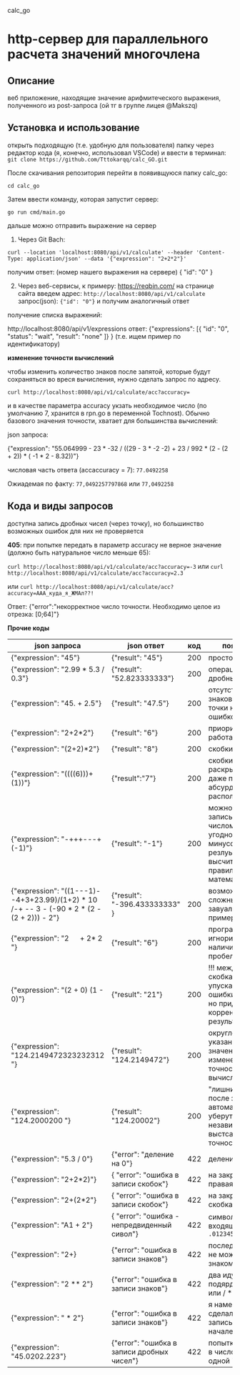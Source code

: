 calc_go
# http-сервер для параллельного расчета значений многочлена
## Описание
веб приложение, находящие значение арифмитеческого выражения, полученного из post-запроса
(ой тг в группе лицея @Makszq)
## Установка и использование 
открыть подходящую (т.е. удобную для пользователя) папку через редактор кода (я, конечно, использовал VSCode) и ввести в терминал:
`git clone https://github.com/Tttokarqq/calc_GO.git`

После скачивания репозитория перейти в появивщуюся папку calc_go:

`cd calc_go`

Затем ввести команду, которая запустит сервер:

`go run cmd/main.go`

дальше можно отправить выражение на сервер
1. Через Git Bach:
 
`curl --location 'localhost:8080/api/v1/calculate' --header 'Content-Type: application/json' --data '{"expression": "2+2*2"}'`

получим ответ: (номер нашего выражения на сервере)
{
    "id": "0"
}

2.  Через веб-сервисы, к примеру: https://reqbin.com/
на странице сайта введем адрес: `http://localhost:8080/api/v1/calculate`
запрос(json): `{"id": "0"}`
 и получим аналогичный ответ

получение списка выражений:

http://localhost:8080/api/v1/expressions
ответ:
{"expressions": [{
        "id": "0",
        "status": "wait",
        "result": "none"
        ]}
}
(т.е. ищем пример по идентификатору)


**изменение точности вычислений**

чтобы изменить количество знаков после запятой, которые будут сохраняться во вреся вычисления, нужно сделать запрос по адресу. 

`curl http://localhost:8080/api/v1/calculate/acc?accuracy=`

и в качестве параметра accuracy укзать необходимое число (по умолчанию 7, хранится в rpn.go в переменной Tochnost).
Обычно базового значения точности, хватает для большинства вычислений:

json запроса: 

{"expression": "55.064999 - 23 * -32 / ((29 - 3 * -2 -2) + 23 / 992 * (2 - (2 + 2)) * ( -1 * 2 - 8.32))"}

числовая часть ответа (accaccuracy = 7): `77.0492258`

Ожиадемая по факту: `77,0492257797868` или `77,0492258`

## Кода и виды запросов
доступна запись дробных чисел (через точку), но большинство возможных ошибок для них не проверяется

**405**: 
при попытке передать в параметр accuracy не верное значение (должно быть натуральное число меньше 65):

`curl http://localhost:8080/api/v1/calculate/acc?accuracy=-3` 
или 
`curl http://localhost:8080/api/v1/calculate/acc?accuracy=2.3` 

или 
`curl http://localhost:8080/api/v1/calculate/acc?accuracy=AAA_куда_я_ЖМАл??!`


Ответ:
{"error":"некорректное число точности. Необходимо целое из отрезка: [0;64]"}

**Прочие коды**

| json запроса | json ответ | код | пояснение |
|-----------------|---------|------|--------|
| {"expression": "45"} | {"result": "45"} | 200 | просто число |
| {"expression": "2.99 * 5.3 / 0.3"}| {"result": "52.823333333"} | 200 | операция с дробными |
| {"expression": "45. + 2.5"} | {"result": "47.5"} | 200 | отсутствие чисел знаков после точки не является ошибкой |
| {"expression": "2+2*2"}    | {"result": "6"}  | 200 | приоритет работает |
| {"expression": "(2+2)*2"}    | {"result": "8"}  | 200 | скобки работают |
| {"expression": "((((6)))+ (1))"} | {"result":"7"} | 200 | скобки раскрываются даже при абсурдном расположении |
| {"expression": "-+++---+(-1)"} | {"result": "-1"} | 200 | можно записывать перед числом сколько угодно плюсов и минусов, резлуьтат будет высчитан по правилам математики |
| {"expression": "((1---1)--4+3+23.99)/(1+2) * 10 /-+ -- 3 - (-90 * 2 * (2 - (2 + 2))) - 2"} | {"result": "-396.433333333" }| 200 | возможны более сложные завуалированные примеры|
| {"expression": "2  &emsp;      + 2*   2 "}| {"result": "6"} | 200 | программа игнорирует наличие\отсутсвие пробелов |
| {"expression": "(2 + 0) (1 - 0)"} | {"result": "21"} | 200 | !!! между скобками нельзы упускать знак *, ошибки не будет, но придет не корренктный результат |
| {"expression": "124.2149472323232312 "}| {"result": "124.2149472"}| 200 | округление до указанного значения (см. изменение точности вычисления) |
| {"expression": "124.2000200 "} | {"result": "124.20002"} | 200 | "лишние" нули после запятой автоматически уберутся, независимо от выстсавленной точности|
| {"expression": "5.3 / 0"}| {"error": "деление на 0"} | 422 | деление на ноль |
| {"expression": "2+2*2)"}| { "error": "ошибка в записи скобок"} | 422 | на закрытая правая скобка |
| {"expression": "2+(2*2"}| { "error": "ошибка в записи скобок"} | 422 | на закрытая левая скобка |
| {"expression": "A1 + 2"} | { "error": "ошибка - непредвиденный сивол"} | 422 | символ, не входящий в `.0123456789-+*/()` |
| {"expression": "2+} | {"error": "ошибка в записи знаков"} | 422 | последний символ не может быть знаком |
| {"expression": "2 ** 2"} | {"error": "ошибка в записи знаков"} | 422 | два идущих подярд ** или * / или / * или // |
| {"expression": " * 2"}| {"error": "ошибка в записи знаков"} | 422 | я намеренно сделал ошибкой запись / или * в начале выражения|
| {"expression": "45.0202.223"} | {"error": "ошибка в записи дробных чисел"} | 422 | попытка записать в число большей одной "."|


